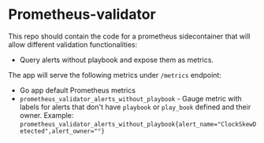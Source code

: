 # Prometheus-validator
This repo should contain the code for a prometheus sidecontainer that will allow different validation functionalities:
* Query alerts without playbook and expose them as metrics.

The app will serve the following metrics under `/metrics` endpoint:
- Go app default Prometheus metrics
- `prometheus_validator_alerts_without_playbook` - Gauge metric with labels for alerts that don't have `playbook` or `play_book` defined and their owner.
Example:
`prometheus_validator_alerts_without_playbook{alert_name="ClockSkewDetected",alert_owner=""}`

